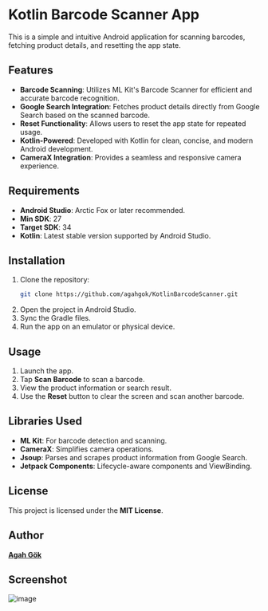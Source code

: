 # Kotlin Barcode Scanner App

This is a simple and intuitive Android application for scanning barcodes, fetching product details, and resetting the app state.

## Features
- **Barcode Scanning**: Utilizes ML Kit's Barcode Scanner for efficient and accurate barcode recognition.
- **Google Search Integration**: Fetches product details directly from Google Search based on the scanned barcode.
- **Reset Functionality**: Allows users to reset the app state for repeated usage.
- **Kotlin-Powered**: Developed with Kotlin for clean, concise, and modern Android development.
- **CameraX Integration**: Provides a seamless and responsive camera experience.

## Requirements
- **Android Studio**: Arctic Fox or later recommended.
- **Min SDK**: 27
- **Target SDK**: 34
- **Kotlin**: Latest stable version supported by Android Studio.

## Installation
1. Clone the repository:
    ```bash
    git clone https://github.com/agahgok/KotlinBarcodeScanner.git
    ```
2. Open the project in Android Studio.
3. Sync the Gradle files.
4. Run the app on an emulator or physical device.

## Usage
1. Launch the app.
2. Tap **Scan Barcode** to scan a barcode.
3. View the product information or search result.
4. Use the **Reset** button to clear the screen and scan another barcode.

## Libraries Used
- **ML Kit**: For barcode detection and scanning.
- **CameraX**: Simplifies camera operations.
- **Jsoup**: Parses and scrapes product information from Google Search.
- **Jetpack Components**: Lifecycle-aware components and ViewBinding.

## License
This project is licensed under the **MIT License**.

## Author
**[Agah Gök](https://github.com/agahgok)**  

## Screenshot

![image](https://github.com/user-attachments/assets/f835c5bd-166d-4c60-8d4a-ffeb272eb304)
